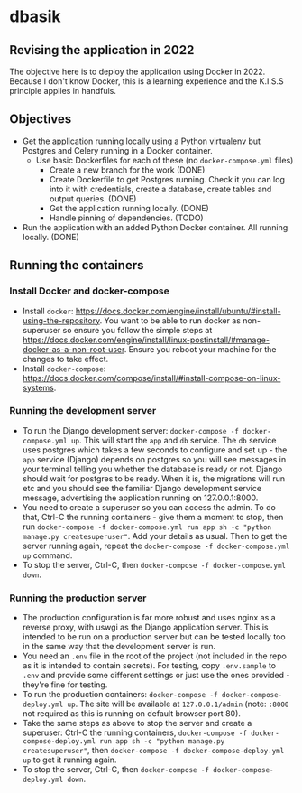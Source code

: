 # dbasik

## Revising the application in 2022

The objective here is to deploy the application using Docker in 2022. Because I don't know Docker, this is a learning experience and the K.I.S.S principle applies in handfuls.

## Objectives

* Get the application running locally using a Python virtualenv but Postgres and Celery running in a Docker container.
  * Use basic Dockerfiles for each of these (no `docker-compose.yml` files)
    * Create a new branch for the work (DONE)
    * Create Dockerfile to get Postgres running. Check it you can log into it with credentials, create a database, create tables and output queries. (DONE)
    * Get the application running locally. (DONE)
    * Handle pinning of dependencies. (TODO)
* Run the application with an added Python Docker container. All running locally. (DONE)

## Running the containers

### Install Docker and docker-compose

* Install `docker`: https://docs.docker.com/engine/install/ubuntu/#install-using-the-repository. You want to be able to run docker as non-superuser so ensure you follow the simple steps at https://docs.docker.com/engine/install/linux-postinstall/#manage-docker-as-a-non-root-user. Ensure you reboot your machine for the changes to take effect.
* Install `docker-compose`: https://docs.docker.com/compose/install/#install-compose-on-linux-systems.

### Running the development server

* To run the Django development server: `docker-compose -f docker-compose.yml up`. This will start the `app` and `db` service. The `db` service uses postgres which takes a few seconds to configure and set up - the `app` service (Django) depends on postgres so you will see messages in your terminal telling you whether the database is ready or not. Django should wait for postgres to be ready. When it is, the migrations will run etc and you should see the familiar Django development service message, advertising the application running on 127.0.0.1:8000.
* You need to create a superuser so you can access the admin. To do that, Ctrl-C the running containers - give them a moment to stop, then run `docker-compose -f docker-compose.yml run app sh -c "python manage.py createsuperuser"`. Add your details as usual. Then to get the server running again, repeat the `docker-compose -f docker-compose.yml up` command.
* To stop the server, Ctrl-C, then `docker-compose -f docker-compose.yml down`.

### Running the production server

* The production configuration is far more robust and uses nginx as a reverse proxy, with uswgi as the Django application server. This is intended to be run on a production server but can be tested locally too in the same way that the development server is run.
* You need an `.env` file in the root of the project (not included in the repo as it is intended to contain secrets). For testing, copy `.env.sample` to `.env` and provide some different settings or just use the ones provided - they're fine for testing.
* To run the production containers: `docker-compose -f docker-compose-deploy.yml up`. The site will be available at `127.0.0.1/admin` (note: `:8000` not required as this is running on default browser port 80).
* Take the same steps as above to stop the server and create a superuser: Ctrl-C the running containers, `docker-compose -f docker-compose-deploy.yml run app sh -c "python manage.py createsuperuser"`, then `docker-compose -f docker-compose-deploy.yml up` to get it running again.
* To stop the server, Ctrl-C, then `docker-compose -f docker-compose-deploy.yml down`.
